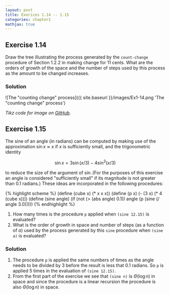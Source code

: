 ```yaml
---
layout: post
title: Exerices 1.14 -- 1.15
categories: chapter1
mathjax: true
---
```


## Exercise 1.14
Draw the tree illustrating the process generated by the `count-change`
procedure of Section 1.2.2 in making change for 11 cents. What are the
orders of growth of the space and the number of steps used by this
process as the amount to be changed increases.

### Solution

![The "counting change" process]({{ site.baseurl }}/images/Ex1-14.png 'The "counting change" process')

_Tikz code for image on
[GitHub](https://github.com/mngu2382/sicp/blob/master/figures/Ex1-14.tex)._

## Exercise 1.15
The sine of an angle (in radians) can be computed by making use of
the approximation $\sin x\approx x$ if $x$ is sufficiently small, and
the trigonometric identity

$$
\sin x = 3\sin(x/3) - 4\sin^3(x/3) 
$$

to reduce the size of the argument of $\sin$.(For the purposes of
this exercise an angle is considered "sufficiently small" if its
magnitude is not greater than 0.1 radians.) These ideas are
incorporated in the following procedures:

{% highlight scheme %}
(define (cube x) (* x x x))
(define (p x) (- (3 x) (* 4 (cube x))))
(define (sine angle)
    (if (not (> (abs angle) 0.1))
        angle
        (p (sine (/ angle 3.0)))))
{% endhighlight %}

1. How many times is the procedure `p` applied when `(sine 12.15)` is
   evaluated?
2. What is the order of growth in space and number of steps (as a
   function of $a$) used by the process generated by this `sine`
   procedure when `(sine a)` is evaluated?

### Solution
1. The procedure `p` is applied the same numbers of times as the angle
   needs to be divided by 3 before the result is less that 0.1 radians.
   So `p` is applied 5 times in the evaluation of `(sine 12.15)`.
2. From the first part of the exercise we see that `(sine n)` is
   $\Theta(\log n)$ in space and since the procedure is a linear
   recursion the procedure is also $\Theta(\log n)$ in space.

